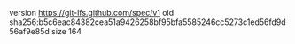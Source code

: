 version https://git-lfs.github.com/spec/v1
oid sha256:b5c6eac84382cea51a9426258bf95bfa5585246cc5273c1ed56fd9d56af9e85d
size 164
